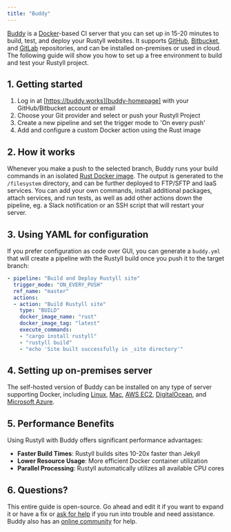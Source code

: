 ```yaml
---
title: "Buddy"
---
```


[Buddy][buddy-homepage] is a [Docker][docker-homepage]-based CI server that you can set up in 15-20 minutes to build, test, and deploy your Rustyll websites. It supports [GitHub][github-homepage], [Bitbucket][bitbucket-homepage], and [GitLab][gitlab-homepage] repositories, and can be installed on-premises or used in cloud. The following guide will show you how to set up a free environment to build and test your Rustyll project.

[buddy-homepage]: https://buddy.works
[docker-homepage]: https://www.docker.com/
[github-homepage]: https://github.com
[bitbucket-homepage]: https://bitbucket.org/
[gitlab-homepage]: https://gitlab.com

## 1. Getting started

1. Log in at [https://buddy.works][buddy-homepage] with your GitHub/Bitbucket account or email
2. Choose your Git provider and select or push your Rustyll Project
3. Create a new pipeline and set the trigger mode to 'On every push'
4. Add and configure a custom Docker action using the Rust image

## 2. How it works

Whenever you make a push to the selected branch, Buddy runs your build commands in an isolated [Rust Docker image][rust-docker-image]. The output is generated to the `/filesystem` directory, and can be further deployed to FTP/SFTP and IaaS services. You can add your own commands, install additional packages, attach services, and run tests, as well as add other actions down the pipeline, eg. a Slack notification or an SSH script that will restart your server.

[rust-docker-image]: https://hub.docker.com/_/rust/

## 3. Using YAML for configuration

If you prefer configuration as code over GUI, you can generate a `buddy.yml` that will create a pipeline with the Rustyll build once you push it to the target branch:

```yaml
- pipeline: "Build and Deploy Rustyll site"
  trigger_mode: "ON_EVERY_PUSH"
  ref_name: "master"
  actions:
  - action: "Build Rustyll site"
    type: "BUILD"
    docker_image_name: "rust"
    docker_image_tag: "latest"
    execute_commands:
    - "cargo install rustyll"
    - "rustyll build"
    - "echo 'Site built successfully in _site directory'"
```

## 4. Setting up on-premises server

The self-hosted version of Buddy can be installed on any type of server supporting Docker, including [Linux][bw-linux], [Mac][bw-mac], [AWS EC2][bw-aws-ec2], [DigitalOcean][bw-digitalocean], and [Microsoft Azure][bw-azure].

[bw-linux]: https://buddy.works/knowledge/standalone/installation-linux
[bw-mac]: https://buddy.works/knowledge/standalone/installation-mac-osx
[bw-aws-ec2]: https://buddy.works/knowledge/standalone/installation-amazon-ec2
[bw-digitalocean]: https://buddy.works/knowledge/standalone/installation-digitalocean
[bw-azure]: https://buddy.works/knowledge/standalone/installation-azure

## 5. Performance Benefits

Using Rustyll with Buddy offers significant performance advantages:

- **Faster Build Times**: Rustyll builds sites 10-20x faster than Jekyll
- **Lower Resource Usage**: More efficient Docker container utilization
- **Parallel Processing**: Rustyll automatically utilizes all available CPU cores

## 6. Questions?

This entire guide is open-source. Go ahead and edit it if you want to expand it or have a fix or [ask for help][rustyll-help] if you run into trouble and need assistance. Buddy also has an [online community][buddy-forum] for help.

[rustyll-help]: https://rustyll.com/help/
[buddy-forum]: https://forum.buddy.works/
